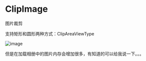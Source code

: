 # ClipImage
图片裁剪

支持矩形和圆形两种方式：ClipAreaViewType


![image](https://github.com/zhaoName/ClipImage/blob/master/ClipRectImage.gif)


但是在加载相册中的图片内存会增加很多，有知道的可以给我说一下。。。

